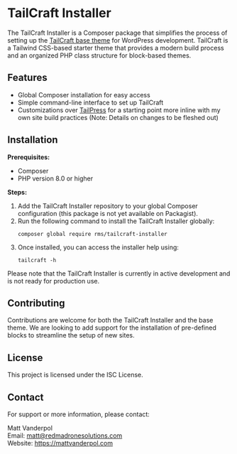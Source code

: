 # TailCraft Installer

The TailCraft Installer is a Composer package that simplifies the process of setting up the [TailCraft base theme](https://github.com/Red-Madrone-Solutions/tailcraft) for WordPress development. TailCraft is a Tailwind CSS-based starter theme that provides a modern build process and an organized PHP class structure for block-based themes.

## Features

- Global Composer installation for easy access
- Simple command-line interface to set up TailCraft
- Customizations over [TailPress](https://github.com/jeffreyvr/tailpress) for a starting point more inline with my own site build practices (Note: Details on changes to be fleshed out)

## Installation

**Prerequisites:**
- Composer
- PHP version 8.0 or higher

**Steps:**
1. Add the TailCraft Installer repository to your global Composer configuration (this package is not yet available on Packagist).
2. Run the following command to install the TailCraft Installer globally:
   ```
   composer global require rms/tailcraft-installer
   ```
3. Once installed, you can access the installer help using:
   ```
   tailcraft -h
   ```

Please note that the TailCraft Installer is currently in active development and is not ready for production use.

## Contributing

Contributions are welcome for both the TailCraft Installer and the base theme. We are looking to add support for the installation of pre-defined blocks to streamline the setup of new sites.

## License

This project is licensed under the ISC License.

## Contact

For support or more information, please contact:

Matt Vanderpol  
Email: matt@redmadronesolutions.com  
Website: https://mattvanderpol.com
